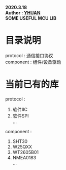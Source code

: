 **2020.3.18**  
**Author : [YHUAN](https://github.com/yhuan416)**  
**SOME USEFUL MCU LIB**

# 目录说明
protocol : 通信接口协议  
component : 组件/设备驱动

# 当前已有的库
protocol :  
1. 软件IIC  
2. 软件SPI  
...  
  
component :  
1. SHT30  
2. W25QXX  
3. WT2605B01  
4. NMEA0183  
...


